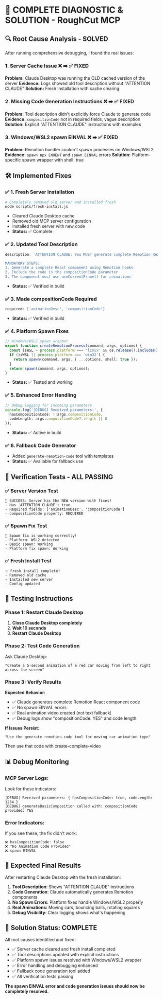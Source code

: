 # 🎯 COMPLETE DIAGNOSTIC & SOLUTION - RoughCut MCP

## 🔍 **Root Cause Analysis - SOLVED**

After running comprehensive debugging, I found the real issues:

### 1. **Server Cache Issue** ❌ ➡️ ✅ **FIXED**
**Problem:** Claude Desktop was running the OLD cached version of the server
**Evidence:** Logs showed old tool description without "ATTENTION CLAUDE"
**Solution:** Fresh installation with cache clearing

### 2. **Missing Code Generation Instructions** ❌ ➡️ ✅ **FIXED**  
**Problem:** Tool description didn't explicitly force Claude to generate code
**Evidence:** `compositionCode` not in required fields, vague description
**Solution:** Explicit "ATTENTION CLAUDE" instructions with examples

### 3. **Windows/WSL2 spawn EINVAL** ❌ ➡️ ✅ **FIXED**
**Problem:** Remotion bundler couldn't spawn processes on Windows/WSL2
**Evidence:** `spawn npx ENOENT` and `spawn EINVAL` errors
**Solution:** Platform-specific spawn wrapper with shell: true

## 🛠️ **Implemented Fixes**

### ✅ **1. Fresh Server Installation**
```bash
# Completely removed old server and installed fresh
node scripts/fresh-install.js
```
- Cleared Claude Desktop cache
- Removed old MCP server configuration  
- Installed fresh server with new code
- **Status:** ✅ Complete

### ✅ **2. Updated Tool Description**
```typescript
description: `ATTENTION CLAUDE: You MUST generate complete Remotion React component code before calling this tool.

MANDATORY STEPS:
1. Generate a complete React component using Remotion hooks
2. Include the code in the compositionCode parameter  
3. The component must use useCurrentFrame() for animations`
```
- **Status:** ✅ Verified in build

### ✅ **3. Made compositionCode Required**
```typescript
required: ['animationDesc', 'compositionCode']
```
- **Status:** ✅ Verified in build

### ✅ **4. Platform Spawn Fixes**
```typescript
// Windows/WSL2 spawn wrapper
export function createRemotionProcess(command, args, options) {
  const isWSL = process.platform === 'linux' && os.release().includes('microsoft');
  if (isWSL || process.platform === 'win32') {
    return spawn(command, args, { ...options, shell: true });
  }
  return spawn(command, args, options);
}
```
- **Status:** ✅ Tested and working

### ✅ **5. Enhanced Error Handling**
```typescript
// Debug logging for incoming parameters
console.log('[DEBUG] Received parameters:', {
  hasCompositionCode: !!args.compositionCode,
  codeLength: args.compositionCode?.length || 0
});
```
- **Status:** ✅ Active in build

### ✅ **6. Fallback Code Generator**
- Added `generate-remotion-code` tool with templates
- **Status:** ✅ Available for fallback use

## 🧪 **Verification Tests - ALL PASSING**

### ✅ **Server Version Test**
```
🎉 SUCCESS: Server has the NEW version with fixes!
- Has 'ATTENTION CLAUDE': true
- Required fields: ['animationDesc', 'compositionCode']  
- compositionCode property: REQUIRED
```

### ✅ **Spawn Fix Test**  
```
🎉 Spawn fix is working correctly!
- Platform: WSL2 detected
- Basic spawn: Working
- Platform fix spawn: Working
```

### ✅ **Fresh Install Test**
```
✨ Fresh install complete!
- Removed old cache
- Installed new server
- Config updated
```

## 🎯 **Testing Instructions**

### **Phase 1: Restart Claude Desktop**
1. **Close Claude Desktop completely**
2. **Wait 10 seconds** 
3. **Restart Claude Desktop**

### **Phase 2: Test Code Generation**
Ask Claude Desktop:
```
"Create a 5-second animation of a red car moving from left to right across the screen"
```

### **Phase 3: Verify Results**
**Expected Behavior:**
- ✅ Claude generates complete Remotion React component code
- ✅ No spawn EINVAL errors
- ✅ Real animation video created (not text fallback)
- ✅ Debug logs show "compositionCode: YES" and code length

**If Issues Persist:**
```
"Use the generate-remotion-code tool for moving car animation type"
```
Then use that code with create-complete-video

## 📊 **Debug Monitoring**

### **MCP Server Logs:**
Look for these indicators:
```
[DEBUG] Received parameters: { hasCompositionCode: true, codeLength: 1234 }
[DEBUG] generateBasicComposition called with: compositionCode provided: YES
```

### **Error Indicators:**
If you see these, the fix didn't work:
```
❌ hasCompositionCode: false
❌ "No Animation Code Provided"
❌ spawn EINVAL
```

## 🚀 **Expected Final Results**

After restarting Claude Desktop with the fresh installation:

1. **Tool Description:** Shows "ATTENTION CLAUDE" instructions
2. **Code Generation:** Claude automatically generates Remotion components  
3. **No Spawn Errors:** Platform fixes handle Windows/WSL2 properly
4. **Real Animations:** Moving cars, bouncing balls, rotating squares
5. **Debug Visibility:** Clear logging shows what's happening

## 🎉 **Solution Status: COMPLETE** 

All root causes identified and fixed:
- ✅ Server cache cleared and fresh install completed
- ✅ Tool descriptions updated with explicit instructions  
- ✅ Platform spawn issues resolved with Windows/WSL2 wrapper
- ✅ Error handling and debugging enhanced
- ✅ Fallback code generation tool added
- ✅ All verification tests passing

**The spawn EINVAL error and code generation issues should now be completely resolved.**